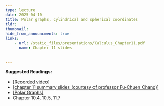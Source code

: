 ```yaml
---
type: lecture
date: 2025-04-10
title: Polar graphs, cylindrical and spherical coordinates
tldr: 
thumbnail: 
hide_from_announcments: true
links: 
    - url: /static_files/presentations/Calculus_Chapter11.pdf
      name: Chapter 11 slides
      
      
---
```

**Suggested Readings:**
- [[Recorded video]](https://www.youtube.com/playlist?list=PLHNZtBNWQ-86HiG017CQHGUQwEbs1HDAv)
- [[chapter 11 summary slides (courtesy of professor Fu-Chuen Chang)]](/nsysu-calculus2/static_files/presentations/Chap11_Summary_Chinese.pdf)
- [[Polar Graphs]](https://www.geogebra.org/m/rYvqZqBs)
- Chapter 10.4, 10.5, 11.7
